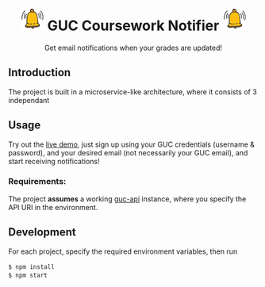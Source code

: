 <h1 align="center">
  <img src="/web-application/public/favicon.png"/>
  GUC Coursework Notifier
  <img src="/web-application/public/favicon.png"/>
</h1>

<p align="center">Get email notifications when your grades are updated!</p>

## Introduction

The project is built in a microservice-like architecture, where it consists of 3 independant

## Usage

Try out the [live demo](TODO), just sign up using your GUC credentials (username & password), and your desired email (not necessarily your GUC email), and start receiving notifications!

### Requirements:

The project <b>assumes</b> a working [guc-api](https://github.com/AbdullahKady/guc-api) instance, where you specify the API URI in the environment.

## Development

For each project, specify the required environment variables, then run

```bash
$ npm install
$ npm start
```
